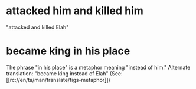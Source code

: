 # attacked him and killed him

"attacked and killed Elah"

# became king in his place

The phrase "in his place" is a metaphor meaning "instead of him." Alternate translation: "became king instead of Elah" (See: [[rc://en/ta/man/translate/figs-metaphor]])

